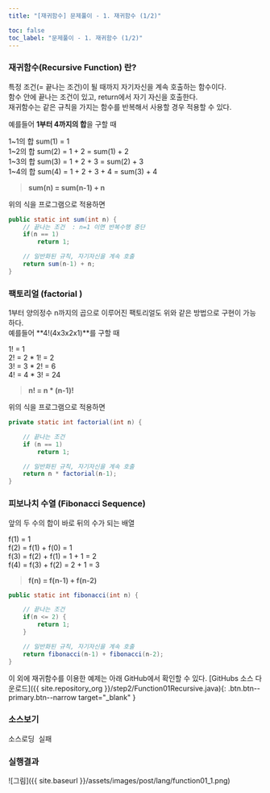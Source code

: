 ```yaml
---
title: "[재귀함수] 문제풀이 - 1. 재귀함수 (1/2)"

toc: false
toc_label: "문제풀이 - 1. 재귀함수 (1/2)"
---
```


### 재귀함수(Recursive Function) 란?
특정 조건(= 끝나는 조건)이 될 때까지 자기자신을 계속 호출하는 함수이다.    
함수 안에 끝나는 조건이 있고, return에서 자기 자신을 호출한다.    
재귀함수는 같은 규칙을 가지는 함수를 반복해서 사용할 경우 적용할 수 있다.    

예를들어 **1부터 4까지의 합**을 구할 때 

1~1의 합 sum(1) = 1    
1~2의 합 sum(2) = 1 + 2 = sum(1) + 2    
1~3의 합 sum(3) = 1 + 2 + 3 = sum(2) + 3    
1~4의 합 sum(4) = 1 + 2 + 3 + 4 = sum(3) + 4    
> **sum(n) = sum(n-1) + n**


위의 식을 프로그램으로 적용하면

``` java
public static int sum(int n) {
    // 끝나는 조건  : n=1 이면 반복수행 중단
    if(n == 1)
        return 1;

    // 일반화된 규칙, 자기자신을 계속 호출
    return sum(n-1) + n;
}
```


### 팩토리얼 (factorial )
1부터 양의정수 n까지의 곱으로 이루어진 팩토리얼도 위와 같은 방법으로 구현이 가능하다.    
예를들어 **4!(4x3x2x1)**를 구할 때

1! = 1    
2! = 2 * 1! = 2    
3! = 3 * 2! = 6    
4! = 4 * 3! = 24    
> **n! = n * (n-1)!**

위의 식을 프로그램으로 적용하면

```java
private static int factorial(int n) {

    // 끝나는 조건
    if (n == 1)
        return 1;

    // 일반화된 규칙, 자기자신을 계속 호출
    return n * factorial(n-1);
}
```

### 피보나치 수열 (Fibonacci Sequence)
앞의 두 수의 합이 바로 뒤의 수가 되는 배열    

f(1) = 1    
f(2) = f(1) + f(0) = 1     
f(3) = f(2) + f(1) = 1 + 1 = 2    
f(4) = f(3) + f(2) = 2 + 1 = 3    
> **f(n) = f(n-1) + f(n-2)**

```java
public static int fibonacci(int n) {

    // 끝나는 조건
    if(n <= 2) {
        return 1;
    }

    // 일반화된 규칙, 자기자신을 계속 호출
    return fibonacci(n-1) + fibonacci(n-2);
}
```


이 외에 재귀함수를 이용한 예제는 아래 GitHub에서 확인할 수 있다.  [GitHubs 소스 다운로드]({{ site.repository_org }}/step2/Function01Recursive.java){: .btn.btn--primary.btn--narrow target="_blank" }
### 소스보기
<pre id="show1" class="show-json-from-git">소스로딩 실패</pre>
<script>showJsonFromGit('{{ site.repository_raw }}/step2/Function01Recursive.java', 'show1', '500px');</script>


### 실행결과
![그림]({{ site.baseurl }}/assets/images/post/lang/function01_1.png)





